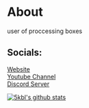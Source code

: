 # About
user of proccessing boxes

## Socials:
[Website](https://skbl.ml) <br>
[Youtube Channel](https://www.youtube.com/channel/UCffI3FUTHHxoE1ldKo0GmjQ) <br>
[Discord Server](https://discord.gg/QSTcWWn) <br>



[![5kbl's github stats](https://github-readme-stats.vercel.app/api?username=5kbl&theme=graywhite&show_icons=true)](https://github.com/anuraghazra/github-readme-stats)
